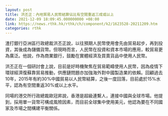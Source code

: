 ```yaml
---
layout: post
title: 洪丕正：內地貿易人民幣結算佔比有空間重返三成或以上
date: 2021-12-09 18:09:45.000000000 +08:00
link: https://news.rthk.hk/rthk/ch/component/k2/1623528-20211209.htm
categories: rthk
---
```


渣打銀行亞洲區行政總裁洪丕正說，以往預期人民幣使用會先由貿易起步，再到投資，其後成為儲備貨幣。但現時而言，人民幣在投資和資本市場的應用，較貿易更為廣泛。他說，作為商業銀行，鼓勵在實體經濟及買賣貨品中使用人民幣。

洪丕正在一個研討會上說，目前是好時機聚焦在貿易範疇使用人民幣，因為疫情下環球經濟復蘇靠貿易推動，供應鏈問題亦加強海外對中國製造業的依賴。回顧過去10年，2015年有約30%中國貿易以人民幣結算，之後一度回落，目前處於15%水平，認為有空間重返30%或以上水平。

同場的港交所行政總裁歐冠昇說，香港是超級連繫人，連接中國與全球市場。他提到，採用單一貨幣可構成風險因素，而目前全球集中使用美元，他認為要在不同國家及市場之間構建平衡關係。
